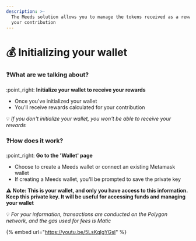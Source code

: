 ```yaml
---
description: >-
  The Meeds solution allows you to manage the tokens received as a reward for
  your contribution
---
```


# 💰 Initializing your wallet

### :question:What are we talking about?

:point\_right: **Initialize your wallet to receive your rewards**

* Once you've initialized your wallet
* You'll receive rewards calculated for your contribution

:bulb: _If you don't initialize your wallet, you won't be able to receive your rewards_

### :question:How does it work?

:point\_right: **Go to the 'Wallet' page**

* Choose to create a Meeds wallet or connect an existing Metamask wallet
* If creating a Meeds wallet, you'll be prompted to save the private key

:warning: **Note: This is your wallet, and only you have access to this information. Keep this private key. It will be useful for accessing funds and managing your wallet**

:bulb: _For your information, transactions are conducted on the Polygon network, and the gas used for fees is Matic_

{% embed url="https://youtu.be/5LsKqlgYGsI" %}
